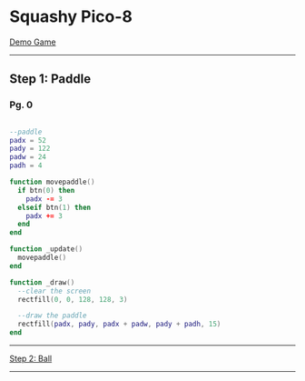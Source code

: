 # Squashy Pico-8

[Demo Game](https://prototypecode.itch.io/squashy-pico-8)

---

## Step 1: Paddle

### Pg. 0

```lua

--paddle
padx = 52
pady = 122
padw = 24
padh = 4

function movepaddle()
  if btn(0) then
    padx -= 3
  elseif btn(1) then
    padx += 3
  end
end

function _update()
  movepaddle()
end

function _draw()
  --clear the screen
  rectfill(0, 0, 128, 128, 3)

  --draw the paddle
  rectfill(padx, pady, padx + padw, pady + padh, 15)
end

```

---

[Step 2: Ball](step_2.md)

---
